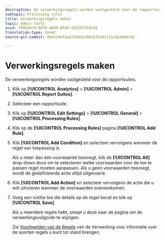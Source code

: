 ```yaml
---
description: De verwerkingsregels worden vastgesteld voor de rapportsuites.
subtopic: Processing rules
title: Verwerkingsregels maken
topic: Admin tools
uuid: fd92e6c9-8ef0-4604-8fd4-4225527b4fa9
translation-type: tm+mt
source-git-commit: 99ee24efaa517e8da700c67818c111c4aa90dc02

---
```



# Verwerkingsregels maken

De verwerkingsregels worden vastgesteld voor de rapportsuites.

1. Klik op **[!UICONTROL Analytics]** > **[!UICONTROL Admin]** > **[!UICONTROL Report Suites]**.
1. Selecteer een rapportsuite.
1. Klik op **[!UICONTROL Edit Settings]** > **[!UICONTROL General]** > **[!UICONTROL Processing Rules]**.
1. Klik op de **[!UICONTROL Processing Rules]** pagina **[!UICONTROL Add Rule]**.
1. Klik **[!UICONTROL Add Condition]** en selecteer vervolgens wanneer de regel van toepassing is.

   Als u meer dan één voorwaarde toevoegt, klik de **[!UICONTROL All]** drop-down doos om te selecteren welke voorwaarden voor de toe te passen regel moeten aanpassen. Als u geen voorwaarden toevoegt, wordt de gedefinieerde actie altijd uitgevoerd.

1. Klik **[!UICONTROL Add Action]** en selecteer vervolgens de actie die u wilt uitvoeren wanneer de voorwaarden overeenkomen.
1. Voeg een notitie toe die details op de regel bevat en klik op **[!UICONTROL Save]**.

   Als u meerdere regels hebt, sleept u deze naar de pagina om de verwerkingsvolgorde te wijzigen.

   Zie [Voorbeelden van de Regels](/help/admin/admin/c-processing-rules/processing-rules-examples/processing-rules-examples.md) van de Verwerking voor informatie over de soorten regels u kunt tot stand brengen.
